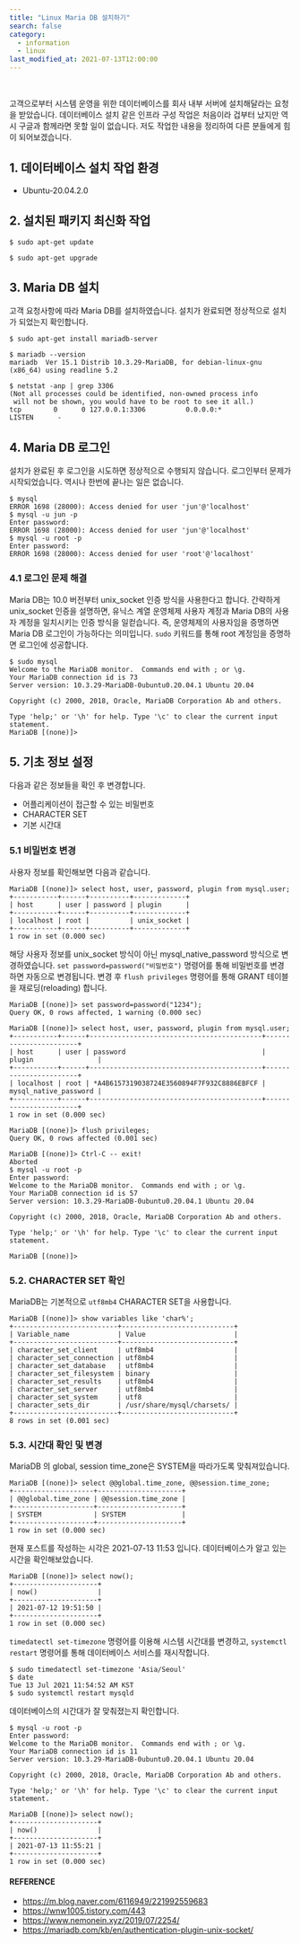```yaml
---
title: "Linux Maria DB 설치하기"
search: false
category:
  - information
  - linux
last_modified_at: 2021-07-13T12:00:00
---
```


<br>

고객으로부터 시스템 운영을 위한 데이터베이스를 회사 내부 서버에 설치해달라는 요청을 받았습니다. 
데이터베이스 설치 같은 인프라 구성 작업은 처음이라 겁부터 났지만 역시 구글과 함께라면 못할 일이 없습니다. 
저도 작업한 내용을 정리하여 다른 분들에게 힘이 되어보겠습니다. 

## 1. 데이터베이스 설치 작업 환경
- Ubuntu-20.04.2.0

## 2. 설치된 패키지 최신화 작업

```
$ sudo apt-get update
```

```
$ sudo apt-get upgrade
```

## 3. Maria DB 설치
고객 요청사항에 따라 Maria DB를 설치하였습니다. 
설치가 완료되면 정상적으로 설치가 되었는지 확인합니다.

```
$ sudo apt-get install mariadb-server
```

```
$ mariadb --version
mariadb  Ver 15.1 Distrib 10.3.29-MariaDB, for debian-linux-gnu (x86_64) using readline 5.2
```

```
$ netstat -anp | grep 3306
(Not all processes could be identified, non-owned process info
 will not be shown, you would have to be root to see it all.)
tcp        0      0 127.0.0.1:3306          0.0.0.0:*               LISTEN      -    
```

## 4. Maria DB 로그인
설치가 완료된 후 로그인을 시도하면 정상적으로 수행되지 않습니다. 
로그인부터 문제가 시작되었습니다. 
역시나 한번에 끝나는 일은 없습니다.

```
$ mysql
ERROR 1698 (28000): Access denied for user 'jun'@'localhost'
$ mysql -u jun -p
Enter password: 
ERROR 1698 (28000): Access denied for user 'jun'@'localhost'
$ mysql -u root -p
Enter password: 
ERROR 1698 (28000): Access denied for user 'root'@'localhost'
```

### 4.1 로그인 문제 해결
Maria DB는 10.0 버전부터 unix_socket 인증 방식을 사용한다고 합니다. 
간략하게 unix_socket 인증을 설명하면, 유닉스 계열 운영체제 사용자 계정과 Maria DB의 사용자 계정을 일치시키는 인증 방식을 일컫습니다. 
즉, 운영체제의 사용자임을 증명하면 Maria DB 로그인이 가능하다는 의미입니다. 
`sudo` 키워드를 통해 root 계정임을 증명하면 로그인에 성공합니다.  

```
$ sudo mysql
Welcome to the MariaDB monitor.  Commands end with ; or \g.
Your MariaDB connection id is 73
Server version: 10.3.29-MariaDB-0ubuntu0.20.04.1 Ubuntu 20.04

Copyright (c) 2000, 2018, Oracle, MariaDB Corporation Ab and others.

Type 'help;' or '\h' for help. Type '\c' to clear the current input statement.
MariaDB [(none)]>
```

## 5. 기초 정보 설정
다음과 같은 정보들을 확인 후 변경합니다.
- 어플리케이션이 접근할 수 있는 비밀번호
- CHARACTER SET
- 기본 시간대

### 5.1 비밀번호 변경
사용자 정보를 확인해보면 다음과 같습니다. 

```
MariaDB [(none)]> select host, user, password, plugin from mysql.user;
+-----------+------+----------+-------------+
| host      | user | password | plugin      |
+-----------+------+----------+-------------+
| localhost | root |          | unix_socket |
+-----------+------+----------+-------------+
1 row in set (0.000 sec)
```

해당 사용자 정보를 unix_socket 방식이 아닌 mysql_native_password 방식으로 변경하였습니다. 
`set password=password("비밀번호")` 명령어를 통해 비밀번호를 변경하면 자동으로 변경됩니다. 
변경 후 `flush privileges` 명령어를 통해 GRANT 테이블을 재로딩(reloading) 합니다.

```
MariaDB [(none)]> set password=password("1234");
Query OK, 0 rows affected, 1 warning (0.000 sec)

MariaDB [(none)]> select host, user, password, plugin from mysql.user;
+-----------+------+-------------------------------------------+-----------------------+
| host      | user | password                                  | plugin                |
+-----------+------+-------------------------------------------+-----------------------+
| localhost | root | *A4B6157319038724E3560894F7F932C8886EBFCF | mysql_native_password |
+-----------+------+-------------------------------------------+-----------------------+
1 row in set (0.000 sec)

MariaDB [(none)]> flush privileges;
Query OK, 0 rows affected (0.001 sec)

MariaDB [(none)]> Ctrl-C -- exit!
Aborted
$ mysql -u root -p
Enter password: 
Welcome to the MariaDB monitor.  Commands end with ; or \g.
Your MariaDB connection id is 57
Server version: 10.3.29-MariaDB-0ubuntu0.20.04.1 Ubuntu 20.04

Copyright (c) 2000, 2018, Oracle, MariaDB Corporation Ab and others.

Type 'help;' or '\h' for help. Type '\c' to clear the current input statement.

MariaDB [(none)]> 
```

### 5.2. CHARACTER SET 확인
MariaDB는 기본적으로 `utf8mb4` CHARACTER SET을 사용합니다. 

```
MariaDB [(none)]> show variables like 'char%';
+--------------------------+----------------------------+
| Variable_name            | Value                      |
+--------------------------+----------------------------+
| character_set_client     | utf8mb4                    |
| character_set_connection | utf8mb4                    |
| character_set_database   | utf8mb4                    |
| character_set_filesystem | binary                     |
| character_set_results    | utf8mb4                    |
| character_set_server     | utf8mb4                    |
| character_set_system     | utf8                       |
| character_sets_dir       | /usr/share/mysql/charsets/ |
+--------------------------+----------------------------+
8 rows in set (0.001 sec)
```

### 5.3. 시간대 확인 및 변경
MariaDB 의 global, session time_zone은 SYSTEM을 따라가도록 맞춰져있습니다. 

```
MariaDB [(none)]> select @@global.time_zone, @@session.time_zone;
+--------------------+---------------------+
| @@global.time_zone | @@session.time_zone |
+--------------------+---------------------+
| SYSTEM             | SYSTEM              |
+--------------------+---------------------+
1 row in set (0.000 sec)
```

현재 포스트를 작성하는 시각은 2021-07-13 11:53 입니다. 
데이터베이스가 알고 있는 시간을 확인해보았습니다. 

```
MariaDB [(none)]> select now();
+---------------------+
| now()               |
+---------------------+
| 2021-07-12 19:51:50 |
+---------------------+
1 row in set (0.000 sec)
```

`timedatectl set-timezone` 명령어를 이용해 시스템 시간대를 변경하고, `systemctl restart` 명령어를 통해 데이터베이스 서비스를 재시작합니다.

```
$ sudo timedatectl set-timezone 'Asia/Seoul'
$ date
Tue 13 Jul 2021 11:54:52 AM KST
$ sudo systemctl restart mysqld
```

데이터베이스의 시간대가 잘 맞춰졌는지 확인합니다.

```
$ mysql -u root -p
Enter password: 
Welcome to the MariaDB monitor.  Commands end with ; or \g.
Your MariaDB connection id is 11
Server version: 10.3.29-MariaDB-0ubuntu0.20.04.1 Ubuntu 20.04

Copyright (c) 2000, 2018, Oracle, MariaDB Corporation Ab and others.

Type 'help;' or '\h' for help. Type '\c' to clear the current input statement.

MariaDB [(none)]> select now();
+---------------------+
| now()               |
+---------------------+
| 2021-07-13 11:55:21 |
+---------------------+
1 row in set (0.000 sec)
```

#### REFERENCE
- <https://m.blog.naver.com/6116949/221992559683>
- <https://wnw1005.tistory.com/443>
- <https://www.nemonein.xyz/2019/07/2254/>
- <https://mariadb.com/kb/en/authentication-plugin-unix-socket/>